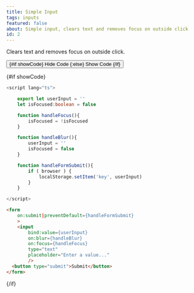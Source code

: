```yaml
---
title: Simple Input
tags: inputs
featured: false
about: Simple input, clears text and removes focus on outside click
id: 2
---
```


<script lang="ts">

	import ComponentUnit from '$lib/deslib/ComponentUnit.svelte'
	import InputText from '$lib/deslib/InputText.svelte'
	let citation = 'Simple Input'
	let showCode = false
	
	function toggleCode(){
		showCode = !showCode
	}

</script>

<ComponentUnit>
	<InputText/>
</ComponentUnit>

Clears text and removes focus on outside click.

<button class="secondbutton m-bot-16" on:click={toggleCode}>
	{#if showCode}
	Hide Code
	{:else}
	Show Code
	{/if}
</button>

{#if showCode}


```typescript
<script lang="ts">

	export let userInput = ''
	let isFocused:boolean = false

	function handleFocus(){
		isFocused = !isFocused
	}

	function handleBlur(){
		userInput = ''
		isFocused = false
	}

	function handleFormSubmit(){
		if ( browser ) {
			localStorage.setItem('key', userInput)
		}
	}

</script>
```

```html
<form
	on:submit|preventDefault={handleFormSubmit}
	>
	<input 
		bind:value={userInput}
		on:blur={handleBlur}
		on:focus={handleFocus}
		type="text"
		placeholder="Enter a value..." 
		/>
  <button type="submit">Submit</button>
</form>
```

{/if}
